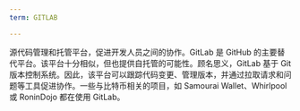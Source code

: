 ```yaml
---
term: GITLAB

---
```

源代码管理和托管平台，促进开发人员之间的协作。GitLab 是 GitHub 的主要替代平台。该平台十分相似，但也提供自托管的可能性。顾名思义，GitLab 基于 Git 版本控制系统。因此，该平台可以跟踪代码变更、管理版本，并通过拉取请求和问题等工具促进协作。一些与比特币相关的项目，如 Samourai Wallet、Whirlpool 或 RoninDojo 都在使用 GitLab。